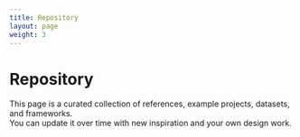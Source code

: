 ```yaml
---
title: Repository
layout: page
weight: 3
---
```


# Repository

This page is a curated collection of references, example projects, datasets, and frameworks.  
You can update it over time with new inspiration and your own design work.
